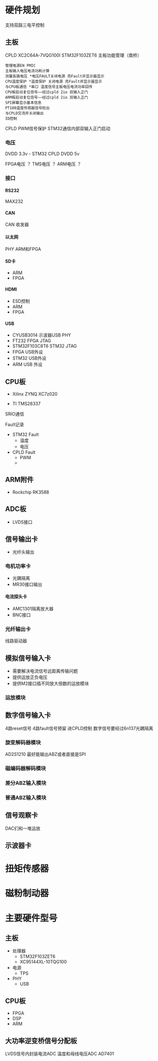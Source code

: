 # 硬件规划
支持双路三电平控制

## 主板

CPLD  XC2C64A-7VQG100I
STM32F103ZET6 主板功能管理（南桥） 
```
管理电源EN PMIC
主板输入电压电流功耗计算
测量各路电压 *电压FAULT关闭电源 亮Fault并显示器显示
CPU温度保护 *温度保护 关闭电源 亮Fault并显示器显示
与CPU板通信 *串口 温度信号主板电压电流功率回传
CPU板启动复位信号——经过cpld 2io 双输入正门
ARM板启动复位信号——经过cpld 2io 双输入正门
SPI屏幕显示基本信息
PT100温度传感器信号检出
与CPLD交流并关闭输出
ID控制
```
CPLD PWM信号保护
STM32通信内部双输入正门启动

### 电压
DVDD 3.3v - STM32 CPLD
DVDD 5v

FPGA电压 ？
TMS电压 ？
ARM电压 ？

### 接口
#### RS232
MAX232
#### CAN
CAN 收发器

#### 以太网
PHY
ARM和FPGA
#### SD卡
- ARM
- FPGA

#### HDMI
- ESD控制
- ARM
- FPGA

#### USB
- CYUSB3014 示波器USB PHY
- FT232 FPGA JTAG
- STM32F103C8T6 STM32 JTAG
- FPGA USB外设
- STM32 USB外设
- ARM USB 外设

## CPU板

- Xilinx ZYNQ XC7z020

- TI TMS28337

SRIO通信

Fault记录
- STM32 Fault
  - 温度
  - 电压
- CPLD Fault
  - PWM
  - 
## ARM附件
- Rockchip RK3588

## ADC板
- LVDS接口

## 信号输出卡
- 光纤头输出

### 电机功率卡
- 光耦隔离 
- MR30接口输出 

#### 电流探头卡
- AMC1301隔离放大器 
- BNC接口

### 光纤输出卡
线路驱动器

## 模拟信号输入卡
- 需要解决电流信号远距离传输问题
- 提供运放正负电压
- 提供M2接口插不同放大倍数的运放模块


### 运放模块

## 数字信号输入卡
4路reset信号 4路fault信号预留 进CPLD控制
数字信号要经过6n137光耦隔离
### 旋变解码器模块
AD2S1210
最好能输出ABZ或者直接是SPI
### 磁编码器解码模块
### 差分ABZ输入模块
### 普通ABZ输入模块

## 信号观察卡
DAC们和一堆运放
## 示波器卡


# 扭矩传感器
# 磁粉制动器

# 主要硬件型号

## 主板
- 处理器
  - STM32F103ZET6
  - XC95144XL-10TQG100
- 电源
  - TPS
- PHY
  - USB 

## CPU板
- FPGA
- DSP
- ARM

## 大功率逆变桥信号分配板
LVDS信号内封装电流ADC 温度和母线电压ADC AD7401  






